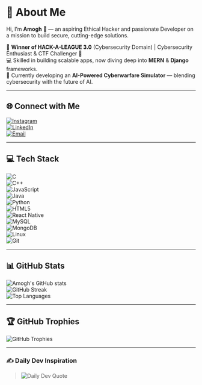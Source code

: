 # 💫 About Me  
Hi, I’m **Amogh** 👋 — an aspiring Ethical Hacker and passionate Developer on a mission to build secure, cutting-edge solutions.  

🚀 **Winner of HACK-A-LEAGUE 3.0** (Cybersecurity Domain) | Cybersecurity Enthusiast & CTF Challenger 🎯  
💻 Skilled in building scalable apps, now diving deep into **MERN** & **Django** frameworks.  
🤖 Currently developing an **AI-Powered Cyberwarfare Simulator** — blending cybersecurity with the future of AI.

---

## 🌐 Connect with Me  
[![Instagram](https://img.shields.io/badge/Instagram-%23E4405F.svg?logo=Instagram&logoColor=white)](https://instagram.com/amogh.3)  
[![LinkedIn](https://img.shields.io/badge/LinkedIn-%230077B5.svg?logo=linkedin&logoColor=white)](https://www.linkedin.com/in/amogh-brahma-r-40432227a/)  
[![Email](https://img.shields.io/badge/Email-D14836?logo=gmail&logoColor=white)](mailto:amoghbrahma@gmail.com)

---

## 💻 Tech Stack  
![C](https://img.shields.io/badge/C-%2300599C.svg?style=for-the-badge&logo=c&logoColor=white)  
![C++](https://img.shields.io/badge/C++-%2300599C.svg?style=for-the-badge&logo=c%2B%2B&logoColor=white)  
![JavaScript](https://img.shields.io/badge/JavaScript-%23F7DF1E.svg?style=for-the-badge&logo=javascript&logoColor=black)  
![Java](https://img.shields.io/badge/Java-%23ED8B00.svg?style=for-the-badge&logo=openjdk&logoColor=white)  
![Python](https://img.shields.io/badge/Python-3670A0.svg?style=for-the-badge&logo=python&logoColor=ffdd54)  
![HTML5](https://img.shields.io/badge/HTML5-%23E34F26.svg?style=for-the-badge&logo=html5&logoColor=white)  
![React Native](https://img.shields.io/badge/React_Native-%2361DAFB.svg?style=for-the-badge&logo=react&logoColor=black)  
![MySQL](https://img.shields.io/badge/MySQL-4479A1.svg?style=for-the-badge&logo=mysql&logoColor=white)  
![MongoDB](https://img.shields.io/badge/MongoDB-%234ea94b.svg?style=for-the-badge&logo=mongodb&logoColor=white)  
![Linux](https://img.shields.io/badge/Linux-FCC624.svg?style=for-the-badge&logo=linux&logoColor=black)  
![Git](https://img.shields.io/badge/Git-F05032.svg?style=for-the-badge&logo=git&logoColor=white)

---

## 📊 GitHub Stats  
![Amogh's GitHub stats](https://github-readme-stats.vercel.app/api?username=amogh344&theme=dracula&hide_border=true&include_all_commits=true&count_private=false)  
![GitHub Streak](https://nirzak-streak-stats.vercel.app/?user=amogh344&theme=dracula&hide_border=true)  
![Top Languages](https://github-readme-stats.vercel.app/api/top-langs/?username=amogh344&theme=dracula&hide_border=true&include_all_commits=true&count_private=false&layout=compact)

---

## 🏆 GitHub Trophies  
![GitHub Trophies](https://github-profile-trophy.vercel.app/?username=amogh344&theme=radical&no-frame=true&no-bg=true&margin-w=4)

---

### ✍️ Daily Dev Inspiration  
> ![Daily Dev Quote](https://quotes-github-readme.vercel.app/api?type=horizontal&theme=radical)
